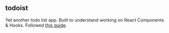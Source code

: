 ## todoist

Yet another todo list app. Built to understand working on React Components & Hooks. Followed [this guide](https://ibaslogic.com/blog/react-tutorial-for-beginners/).
